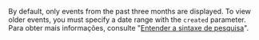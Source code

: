 By default, only events from the past three months are displayed. To view older events, you must specify a date range with the `created` parameter. Para obter mais informações, consulte "[Entender a sintaxe de pesquisa](/search-github/getting-started-with-searching-on-github/understanding-the-search-syntax#query-for-dates)".
